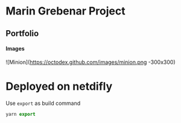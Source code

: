 # Marin Grebenar Project

## Portfolio

#### Images

![Minion](https://octodex.github.com/images/minion.png -300x300)


# Deployed on netdifly


Use `export` as build command

```js
yarn export
```
